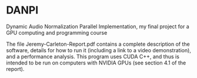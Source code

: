 # DANPI
Dynamic Audio Normalization Parallel Implementation, my final project for a GPU computing and programming course

The file Jeremy-Carleton-Report.pdf contains a complete description of the software, details for how to run it (including a link to a video demonstration), and a performance analysis. This program uses CUDA C++, and thus is intended to be run on computers with NVIDIA GPUs (see section 4.1 of the report).
